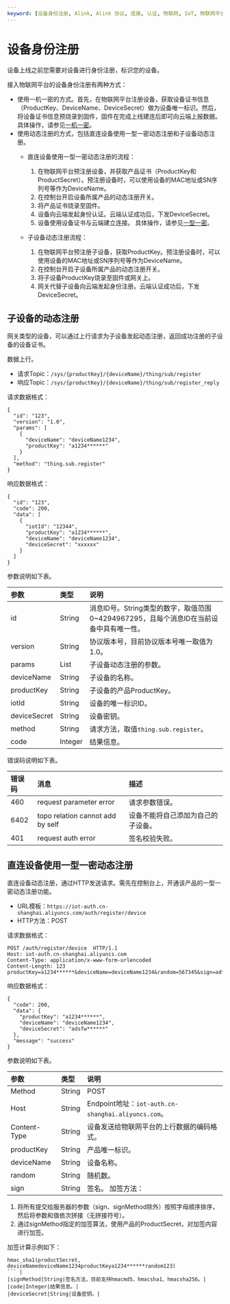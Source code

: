 ```yaml
---
keyword: [设备身份注册, Alink, Alink 协议, 连接, 认证, 物联网, IoT, 物联网平台, 数据结构, 消息结构, 请求 Topic, 响应 Topic]
---
```


# 设备身份注册

设备上线之前您需要对设备进行身份注册，标识您的设备。

接入物联网平台的设备身份注册有两种方式：

-   使用一机一密的方式。首先，在物联网平台注册设备，获取设备证书信息（ProductKey、DeviceName、DeviceSecret）做为设备唯一标识。然后，将设备证书信息预烧录到固件，固件在完成上线建连后即可向云端上报数据。具体操作，请参见[一机一密](/intl.zh-CN/设备接入/设备安全认证/一机一密.md)。
-   使用动态注册的方式，包括直连设备使用一型一密动态注册和子设备动态注册。
    -   直连设备使用一型一密动态注册的流程：

        1.  在物联网平台预注册设备，并获取产品证书（ProductKey和ProductSecret）。预注册设备时，可以使用设备的MAC地址或SN序列号等作为DeviceName。
        2.  在控制台开启设备所属产品的动态注册开关。
        3.  将产品证书烧录至固件。
        4.  设备向云端发起身份认证。云端认证成功后，下发DeviceSecret。
        5.  设备使用设备证书与云端建立连接。
        具体操作，请参见[一型一密](/intl.zh-CN/设备接入/设备安全认证/一型一密.md)。

    -   子设备动态注册流程：
        1.  在物联网平台预注册子设备，获取ProductKey。预注册设备时，可以使用设备的MAC地址或SN序列号等作为DeviceName。
        2.  在控制台开启子设备所属产品的动态注册开关。
        3.  将子设备ProductKey烧录至固件或网关上。
        4.  网关代替子设备向云端发起身份注册。云端认证成功后，下发DeviceSecret。

## 子设备的动态注册

网关类型的设备，可以通过上行请求为子设备发起动态注册，返回成功注册的子设备的设备证书。

数据上行。

-   请求Topic：`/sys/{productKey}/{deviceName}/thing/sub/register`
-   响应Topic：`/sys/{productKey}/{deviceName}/thing/sub/register_reply`

请求数据格式：

```
{
  "id": "123",
  "version": "1.0",
  "params": [
    {
      "deviceName": "deviceName1234",
      "productKey": "a1234******"
    }
  ],
  "method": "thing.sub.register"
}
```

响应数据格式：

```
{
  "id": "123",
  "code": 200,
  "data": [
    {
      "iotId": "12344",
      "productKey": "a1234******",
      "deviceName": "deviceName1234",
      "deviceSecret": "xxxxxx"
    }
  ]
}
```

参数说明如下表。

|参数|类型|说明|
|:-|:-|:-|
|id|String|消息ID号。String类型的数字，取值范围0~4294967295，且每个消息ID在当前设备中具有唯一性。|
|version|String|协议版本号，目前协议版本号唯一取值为1.0。|
|params|List|子设备动态注册的参数。|
|deviceName|String|子设备的名称。|
|productKey|String|子设备的产品ProductKey。|
|iotId|String|设备的唯一标识ID。|
|deviceSecret|String|设备密钥。|
|method|String|请求方法，取值`thing.sub.register`。|
|code|Integer|结果信息。|

错误码说明如下表。

|错误码|消息|描述|
|:--|:-|:-|
|460|request parameter error|请求参数错误。|
|6402|topo relation cannot add by self|设备不能将自己添加为自己的子设备。|
|401|request auth error|签名校验失败。|

## 直连设备使用一型一密动态注册

直连设备动态注册，通过HTTP发送请求。需先在控制台上，开通该产品的一型一密动态注册功能。

-   URL模板：`https://iot-auth.cn-shanghai.aliyuncs.com/auth/register/device`
-   HTTP方法：POST

请求数据格式：

```
POST /auth/register/device  HTTP/1.1
Host: iot-auth.cn-shanghai.aliyuncs.com
Content-Type: application/x-www-form-urlencoded
Content-Length: 123
productKey=a1234******&deviceName=deviceName1234&random=567345&sign=adfv123hdfdh&signMethod=HmacMD5
```

响应数据格式：

```
{
  "code": 200,
  "data": {
    "productKey": "a1234******",
    "deviceName": "deviceName1234",
    "deviceSecret": "adsfw******"
  },
  "message": "success"
}
```

参数说明如下表。

|参数|类型|说明|
|:-|:-|:-|
|Method|String|POST|
|Host|String|Endpoint地址：`iot-auth.cn-shanghai.aliyuncs.com`。|
|Content-Type|String|设备发送给物联网平台的上行数据的编码格式。|
|productKey|String|产品唯一标识。|
|deviceName|String|设备名称。|
|random|String|随机数。|
|sign|String|签名。 加签方法：

1.  将所有提交给服务器的参数（sign、signMethod除外）按照字母顺序排序，然后将参数和值依次拼接（无拼接符号）。
2.  通过signMethod指定的加签算法，使用产品的ProductSecret，对加签内容进行加签。

加签计算示例如下：

```
hmac_sha1(productSecret, deviceNamedeviceName1234productKeya1234******random123)
``` |
|signMethod|String|签名方法，目前支持hmacmd5、hmacsha1、hmacsha256。|
|code|Integer|结果信息。|
|deviceSecret|String|设备密钥。|

